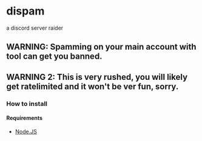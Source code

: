 # dispam
a discord server raider

## WARNING: Spamming on your main account with tool can get you banned.

## WARNING 2: This is very rushed, you will likely get ratelimited and it won't be ver fun, sorry.

### How to install
#### Requirements
- [Node.JS](https://node-js.org/en/download)
